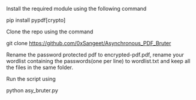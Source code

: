 Install the required module using the following command

pip install pypdf[crypto]


Clone the repo using the command 

git clone https://github.com/0xSangeet/Asynchronous_PDF_Bruter


Rename the password protected pdf to encrypted-pdf.pdf, rename your wordlist containing the passwords(one per line) to wordlist.txt and keep all the files in the same folder.

Run the script using

python asy_bruter.py
